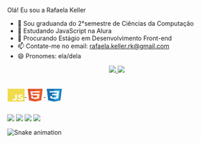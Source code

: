 Olá! Eu sou a Rafaela Keller

- 🔭 Sou graduanda do 2°semestre de Ciências da Computação
- 🌱 Estudando JavaScript na Alura
- 👯 Procurando Estágio em Desenvolvimento Front-end
- 📫 Contate-me no email: rafaela.keller.rk@gmail.com
- 😄 Pronomes: ela/dela

<div align="center">
  <a href="https://github.com/rafakeller">
  <img height="180em" src="https://github-readme-stats.vercel.app/api?username=rafakeller&show_icons=true&theme=dracula&include_all_commits=true&count_private=true"/>
  <img height="180em" src="https://github-readme-stats.vercel.app/api/top-langs/?username=rafakeller&layout=compact&langs_count=7&theme=dracula"/>
</div>
<br>
<div style="display: inline_block"><br>
  <img align="center" alt="Rafa-Js" height="30" width="40" src="https://raw.githubusercontent.com/devicons/devicon/master/icons/javascript/javascript-plain.svg">
  <img align="center" alt="Rafa-HTML" height="30" width="40" src="https://raw.githubusercontent.com/devicons/devicon/master/icons/html5/html5-original.svg">
  <img align="center" alt="Rafa-CSS" height="30" width="40" src="https://raw.githubusercontent.com/devicons/devicon/master/icons/css3/css3-original.svg">
 
</div>

 ##
 
 <div> 
  <a href="https://www.instagram.com/rafaela_keller/?hl=pt-br" target="_blank"><img src="https://img.shields.io/badge/-Instagram-%23E4405F?style=for-the-badge&logo=instagram&logoColor=white" target="_blank"></a>
 <a href="https://discord.com/channels/@me/1010898652992114698" target="_blank"><img src="https://img.shields.io/badge/Discord-7289DA?style=for-the-badge&logo=discord&logoColor=white" target="_blank"></a> 
  <a href = "mailto:contatorafaela.keller.rk@gmail.com"><img src="https://img.shields.io/badge/-Gmail-%23333?style=for-the-badge&logo=gmail&logoColor=white" target="_blank"></a>
  <a href="https://www.linkedin.com/in/rafaela-keller-ara%C3%BAjo-dos-santos-997565155" target="_blank"><img src="https://img.shields.io/badge/-LinkedIn-%230077B5?style=for-the-badge&logo=linkedin&logoColor=white" target="_blank"></a> 
 
 ![Snake animation](https://github.com/rafakeller/rafakeller/blob/output/github-contribution-grid-snake.svg)
 
</div>


 
 
 
 
